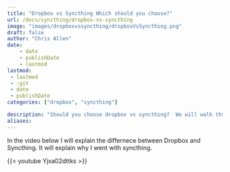 ```yaml
---
title: "Dropbox vs Syncthing Which should you choose?"
url: /docs/syncthing/dropbox-vs-syncthing
image: "images/dropboxvssyncthing/dropboxVsSyncthing.png"
draft: false
author: "Chris Allen"
date:
    - date
    - publishDate
    - lastmod
lastmod:
 - lastmod
 - :git
 - date
 - publishDate
categories: ["dropbox", "syncthing"]

description: "Should you choose dropbox vs syncthing?  We will walk through the the differnce betweeen them."
aliases:
---
```


In the video below I will explain the differnece between Dropbox and Syncthing.  It will explain why I went with syncthing.

{{< youtube Yjxa02dttks >}}
